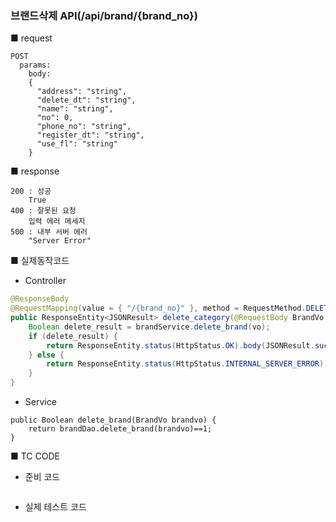### 브랜드삭제 API(/api/brand/{brand_no})

■ request

```
POST
  params:
  	body:
    {
      "address": "string",
      "delete_dt": "string",
      "name": "string",
      "no": 0,
      "phone_no": "string",	
      "register_dt": "string",
      "use_fl": "string"
	}
```

■ response

```
200 : 성공
	True
400 : 잘못된 요청
	입력 에러 메세지 
500 : 내부 서버 에러
	"Server Error"
```

■ 실제동작코드

- Controller

```java
@ResponseBody
@RequestMapping(value = { "/{brand_no}" }, method = RequestMethod.DELETE)
public ResponseEntity<JSONResult> delete_category(@RequestBody BrandVo vo) {
    Boolean delete_result = brandService.delete_brand(vo);
    if (delete_result) {
        return ResponseEntity.status(HttpStatus.OK).body(JSONResult.success(delete_result));
    } else {
        return ResponseEntity.status(HttpStatus.INTERNAL_SERVER_ERROR).body(JSONResult.fail("Server Error"));
    }
}
```

- Service

```
public Boolean delete_brand(BrandVo brandvo) {
	return brandDao.delete_brand(brandvo)==1;
}
```

■ TC CODE

- 준비 코드

```java

```

- 실제 테스트 코드 

```java

```

